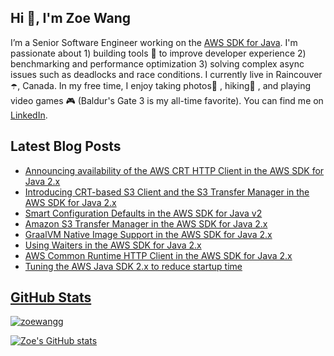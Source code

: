 <h2> Hi 👋, I'm Zoe Wang </h2>

I’m a Senior Software Engineer working on the [AWS SDK for Java](https://github.com/aws/aws-sdk-java-v2/). I'm passionate about 1) building tools 🧰 to improve developer experience 2) benchmarking and performance optimization 3) solving complex async issues such as deadlocks and race conditions. I currently live in Raincouver☂️, Canada. In my free time, I enjoy taking photos📸 , hiking🗻 , and playing video games 🎮 (Baldur's Gate 3 is my all-time favorite). You can find me on [LinkedIn](https://www.linkedin.com/in/zoewangg).

<h2>Latest Blog Posts</h2>
  <ul>
     <li><a href="https://aws.amazon.com/blogs/developer/announcing-availability-of-the-aws-crt-http-client-in-the-aws-sdk-for-java-2-x/"/>Announcing availability of the AWS CRT HTTP Client in the AWS SDK for Java 2.x</li>
     <li><a href="https://aws.amazon.com/blogs/developer/introducing-crt-based-s3-client-and-the-s3-transfer-manager-in-the-aws-sdk-for-java-2-x/"/>Introducing CRT-based S3 Client and the S3 Transfer Manager in the AWS SDK for Java 2.x</li>
     <li><a href="https://aws.amazon.com/blogs/developer/introducing-smart-configuration-defaults-in-the-aws-sdk-for-java-v2/"/>Smart Configuration Defaults in the AWS SDK for Java v2</li>
    <li><a href="https://aws.amazon.com/blogs/developer/introducing-amazon-s3-transfer-manager-in-the-aws-sdk-for-java-2-x/"/>Amazon S3 Transfer Manager in the AWS SDK for Java 2.x</li>
    <li><a href="https://aws.amazon.com/blogs/developer/graalvm-native-image-support-in-the-aws-sdk-for-java-2-x/"/>GraalVM Native Image Support in the AWS SDK for Java 2.x</li>
    <li><a href="https://aws.amazon.com/blogs/developer/using-waiters-in-the-aws-sdk-for-java-2-x/"/>Using Waiters in the AWS SDK for Java 2.x</li>
    <li><a href="https://aws.amazon.com/blogs/developer/introducing-aws-common-runtime-http-client-in-the-aws-sdk-for-java-2-x/"/>AWS Common Runtime HTTP Client in the AWS SDK for Java 2.x</li>
    <li><a href="https://aws.amazon.com/blogs/developer/tuning-the-aws-java-sdk-2-x-to-reduce-startup-time/"/>Tuning the AWS Java SDK 2.x to reduce startup time</li>    
  </ul>

<h2>GitHub Stats</h2>

<p><img align="center" src="https://github-readme-streak-stats.herokuapp.com/?user=zoewangg&&theme=dracula" alt="zoewangg" /></p>

[![Zoe's GitHub stats](https://github-readme-stats.vercel.app/api?username=zoewangg&theme=dracula&show_icons=true)](https://github.com/zoewangg/github-readme-stats)

